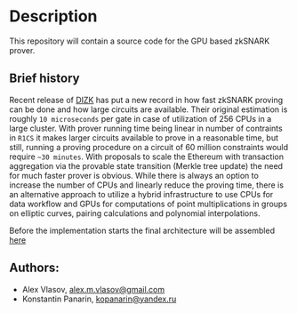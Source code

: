 # Description

This repository will contain a source code for the GPU based zkSNARK prover.

## Brief history

Recent release of [DIZK](https://github.com/scipr-lab/dizk) has put a new record in how fast zkSNARK proving can be done and how large circuits are available. Their original estimation is roughly `10 microseconds` per gate in case of utilization of 256 CPUs in a large cluster. With prover running time being linear in number of contraints in `R1CS` it makes larger circuits available to prove in a reasonable time, but still, running a proving procedure on a circuit of 60 million constraints would require `~30 minutes`. With proposals to scale the Ethereum with transaction aggregation via the provable state transition (Merkle tree update) the need for much faster prover is obvious. While there is always an option to increase the number of CPUs and linearly reduce the proving time, there is an alternative approach to utilize a hybrid infrastructure to use CPUs for data workflow and GPUs for computations of point multiplications in groups on elliptic curves, pairing calculations and polynomial interpolations.

Before the implementation starts the final architecture will be assembled [here](https://github.com/matterinc/snarkyGPU/tree/master/Architecture)

## Authors:

- Alex Vlasov, [alex.m.vlasov@gmail.com](mailto:alex.m.vlasov@gmail.com)
- Konstantin Panarin, [kopanarin@yandex.ru](mailto:kopanarin@yandex.ru)